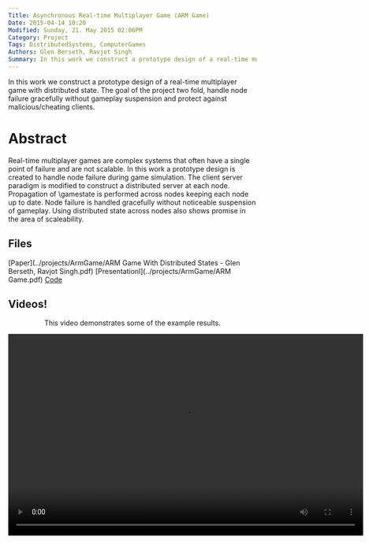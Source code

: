 ```yaml
---
Title: Asynchronous Real-time Multiplayer Game (ARM Game)
Date: 2015-04-14 10:20
Modified: Sunday, 21. May 2015 02:06PM 
Category: Project
Tags: DistributedSystems, ComputerGames
Authors: Glen Berseth, Ravjot Singh
Summary: In this work we construct a prototype design of a real-time multiplayer game with distributed state. The goal of the project two fold, handle node failure gracefully without gameplay suspension and protect against malicious/cheating clients.
---
```


							

In this work we construct a prototype design of a real-time multiplayer game with distributed state. The goal of the project two fold, handle node failure gracefully without gameplay suspension and protect against malicious/cheating clients.

# Abstract

Real-time multiplayer games are complex systems that often have a single point of failure and are not scalable. In this work a prototype design is created to handle node failure during game simulation. The client server paradigm is modified to construct a distributed server at each node. Propagation of \gamestate is performed across nodes keeping each node up to date. Node failure is handled gracefully without noticeable suspension of gameplay.	Using distributed state across nodes also shows promise in the area of scaleability.

## Files

[Paper](../projects/ArmGame/ARM Game With Distributed States - Glen Berseth, Ravjot      Singh.pdf)
[Presentationl](../projects/ArmGame/ARM Game.pdf)
[Code](https://github.com/Neo-X/DistributedSystems/tree/master/v0.2)


## Videos!

<article style="text-align:center">
							<p>
								This video demonstrates some of the example results.
							</p>
							<video width="720" height="410" controls>
							  <source type="video/mp4" src="../projects/ArmGame/game-video.mp4"></source>
							  <source type="video/webm" src="../projects/ArmGame/game-video.webm"></source>
							  							
							  Your browser does not support the encoded video.
							</video>
						</article>


